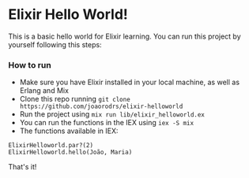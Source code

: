 # Elixir Hello World!
This is a basic hello world for Elixir learning. You can run this project by yourself following this steps:

### How to run
- Make sure you have Elixir installed in your local machine, as well as Erlang and Mix
- Clone this repo running `git clone https://github.com/joaorodrs/elixir-helloworld`
- Run the project using `mix run lib/elixir_helloworld.ex`
- You can run the functions in the IEX using `iex -S mix`
- The functions available in IEX:
```
ElixirHelloworld.par?(2)
ElixirHelloworld.hello(João, Maria)
```

That's it!